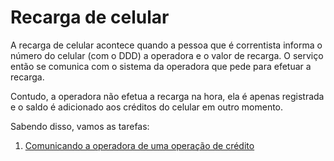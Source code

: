 # Recarga de celular

A recarga de celular acontece quando a pessoa que é correntista informa o número do celular (com o DDD) a operadora e o valor de recarga. O serviço então se comunica com o sistema da operadora que pede para efetuar a recarga.

Contudo, a operadora não efetua a recarga na hora, ela é apenas registrada e o saldo é adicionado aos créditos do celular em outro momento.

Sabendo disso, vamos as tarefas:

1. [Comunicando a operadora de uma operação de crédito](./tarefas/01_regarga-de-celular.md)